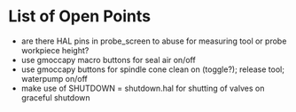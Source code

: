 # List of Open Points
* are there HAL pins in probe_screen to abuse for measuring tool or probe workpiece height?
* use gmoccapy macro buttons for seal air on/off
* use gmoccapy buttons for spindle cone clean on (toggle?); release tool; waterpump on/off
* make use of SHUTDOWN = shutdown.hal  for shutting of valves on graceful shutdown
